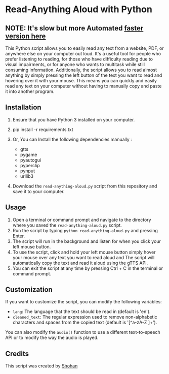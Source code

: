Read-Anything Aloud with Python 
===============================

NOTE: It's slow but more Automated [faster version here ](https://web.facebook.com/0Shohan0/)
------------


This Python script allows you to easily read any text from a website, PDF, or anywhere else on your computer out loud. It's a useful tool for people who prefer listening to reading, for those who have difficulty reading due to visual impairments, or for anyone who wants to multitask while still consuming information.
Additionally, the script allows you to read almost anything by simply pressing the left button of the text you want to read and hovering over it with your mouse. This means you can quickly and easily read any text on your computer without having to manually copy and paste it into another program.

Installation
------------

1.  Ensure that you have Python 3 installed on your computer.
2. pip install -r requirements.txt 
2. Or, You can Install the following dependencies manually :
    -   gtts
    -   pygame
    -   pyautogui
    -   pyperclip
    -   pynput
    -   urllib3

3.  Download the `read-anything-aloud.py` script from this repository and save it to your computer.

Usage
-----

1.  Open a terminal or command prompt and navigate to the directory where you saved the `read-anything-aloud.py` script.
2.  Run the script by typing `python read-anything-aloud.py` and pressing Enter.
3.  The script will run in the background and listen for when you click your left mouse button.
4.  To use the script, click and hold your left mouse button simply hover your mouse over any text you want to read aloud and The script will automatically copy     the text and read it aloud using the gTTS API.
5.  You can exit the script at any time by pressing Ctrl + C in the terminal or command prompt.

Customization
-------------

If you want to customize the script, you can modify the following variables:

-   `lang`: The language that the text should be read in (default is 'en').
-   `cleaned_text`: The regular expression used to remove non-alphabetic characters and spaces from the copied text (default is '[^a-zA-Z ]+').

You can also modify the `audio()` function to use a different text-to-speech API or to modify the way the audio is played.

Credits
-------

This script was created by [Shohan](https://web.facebook.com/0Shohan0/)


